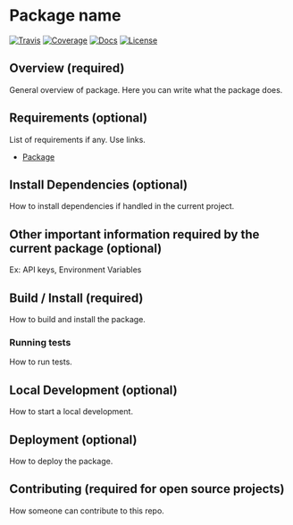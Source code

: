 # Package name


[![Travis](https://img.shields.io/travis/compbiocore/cbc-documentation-templates.svg?style=flat-square)](https://travis-ci.org/compbiocore/cbc-documentation-templates)
[![Coverage](https://img.shields.io/coveralls/github/jekyll/jekyll.svg?style=flat-square)](http://www.coverage.com) [![Docs](https://img.shields.io/badge/docs-stable-blue.svg?style=flat-square)](https://compbiocore.github.io/cbc-documentation-templates) [![License](https://img.shields.io/badge/license-MIT-orange.svg?style=flat-square)](https://raw.githubusercontent.com/compbiocore/cbc-documentation-templates/master/LICENSE.md)


## Overview (required)

General overview of package. Here you can write what the package does.

## Requirements (optional)
List of requirements if any. Use links.

- [Package](https://package.com)

## Install Dependencies (optional)
How to install dependencies if handled in the current project.  

## Other important information required by the current package (optional)
Ex: API keys, Environment Variables

## Build / Install (required)
How to build and install the package.

### Running tests
How to run tests.

## Local Development (optional)
How to start a local development.

## Deployment (optional)
How to deploy the package.

## Contributing (required for open source projects)

How someone can contribute to this repo.
